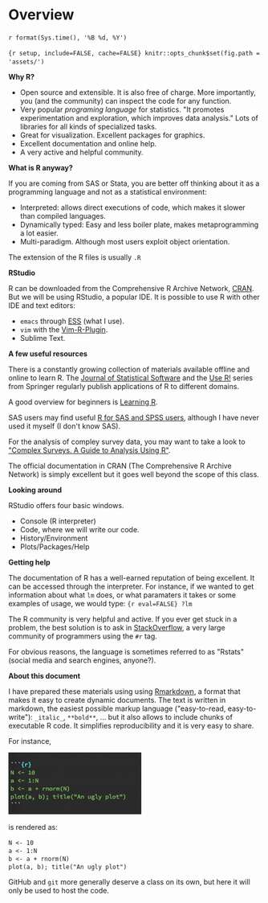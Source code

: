Overview
================
`r format(Sys.time(), '%B %d, %Y')`

`{r setup, include=FALSE, cache=FALSE} knitr::opts_chunk$set(fig.path = 'assets/')`

**Why R?**

-   Open source and extensible. It is also free of charge. More importantly, you (and the community) can inspect the code for any function.
-   Very popular *programing language* for statistics. "It promotes experimentation and exploration, which improves data analysis." Lots of libraries for all kinds of specialized tasks.
-   Great for visualization. Excellent packages for graphics.
-   Excellent documentation and online help.
-   A very active and helpful community.

**What is R anyway?**

If you are coming from SAS or Stata, you are better off thinking about it as a programming language and not as a statistical environment:

-   Interpreted: allows direct executions of code, which makes it slower than compiled languages.
-   Dynamically typed: Easy and less boiler plate, makes metaprogramming a lot easier.
-   Multi-paradigm. Although most users exploit object orientation.

The extension of the R files is usually `.R`

**RStudio**

R can be downloaded from the Comprehensive R Archive Network, [CRAN](https//cran.r-project.org). But we will be using RStudio, a popular IDE. It is possible to use R with other IDE and text editors:

-   `emacs` through [ESS](http://ess.r-project.org/) (what I use).
-   `vim` with the [Vim-R-Plugin](http://www.vim.org/scripts/script.php?script_id=2628).
-   Sublime Text.

**A few useful resources**

There is a constantly growing collection of materials available offline and online to learn R. The [Journal of Statistical Software](http://www.jstatsoft.org/index) and the [Use R!](http://www.springer.com/series/6991) series from Springer regularly publish applications of R to different domains.

A good overview for beginners is [Learning R](http://shop.oreilly.com/product/0636920028352.do).

SAS users may find useful [R for SAS and SPSS users](http://www.springer.com/us/book/9781461406846), although I have never used it myself (I don't know SAS).

For the analysis of compley survey data, you may want to take a look to ["Complex Surveys. A Guide to Analysis Using R"](http://r-survey.r-forge.r-project.org/svybook/).

The official documentation in CRAN (The Comprehensive R Archive Network) is simply excellent but it goes well beyond the scope of this class.

**Looking around**

RStudio offers four basic windows.

-   Console (R interpreter)
-   Code, where we will write our code.
-   History/Environment
-   Plots/Packages/Help

**Getting help**

The documentation of R has a well-earned reputation of being excellent. It can be accessed through the interpreter. For instance, if we wanted to get information about what `lm` does, or what paramaters it takes or some examples of usage, we would type: `{r eval=FALSE} ?lm`

The R community is very helpful and active. If you ever get stuck in a problem, the best solution is to ask in [StackOverflow](http://stackoverflow.com/), a very large community of programmers using the `#r` tag.

For obvious reasons, the language is sometimes referred to as "Rstats" (social media and search engines, anyone?).

**About this document**

I have prepared these materials using using [Rmarkdown](http://rmarkdown.rstudio.com/), a format that makes it easy to create dynamic documents. The text is written in markdown, the easiest possible markup language ("easy-to-read, easy-to-write"): `_italic_`, `**bold**`, ... but it also allows to include chunks of executable R code. It simplifies reproducibility and it is very easy to share.

For instance,

<p align="left">
<img src ="assets/raw-rmarkdown.png">
</p>
is rendered as:

``` {r}
N <- 10
a <- 1:N
b <- a + rnorm(N)
plot(a, b); title("An ugly plot")
```

GitHub and `git` more generally deserve a class on its own, but here it will only be used to host the code.
